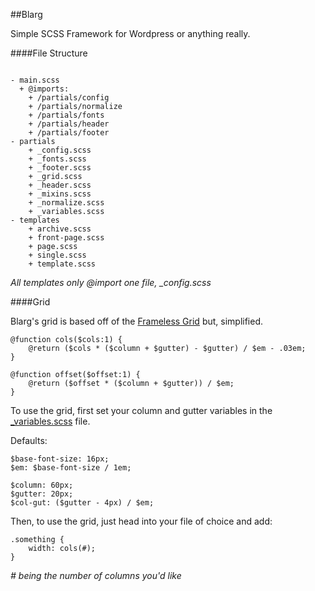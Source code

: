 ##Blarg

Simple SCSS Framework for Wordpress or anything really.

####File Structure
```

- main.scss
  + @imports:
	+ /partials/config
	+ /partials/normalize
	+ /partials/fonts
	+ /partials/header
	+ /partials/footer
- partials
	+ _config.scss
	+ _fonts.scss
	+ _footer.scss
	+ _grid.scss
	+ _header.scss
	+ _mixins.scss
	+ _normalize.scss
	+ _variables.scss
- templates
	+ archive.scss
	+ front-page.scss
	+ page.scss
	+ single.scss
	+ template.scss
```
*All templates only @import one file, _config.scss*

####Grid

Blarg's grid is based off of the [Frameless Grid](https://github.com/jonikorpi/Frameless/blob/master/frameless.scss "Frameless Grid") but, simplified.
```
@function cols($cols:1) {
	@return ($cols * ($column + $gutter) - $gutter) / $em - .03em;
}

@function offset($offset:1) {
	@return ($offset * ($column + $gutter)) / $em;
}
```
To use the grid, first set your column and gutter variables in the [_variables.scss](https://github.com/ShaneHowell/blarg/blob/master/scss/partials/_variables.scss) file.

Defaults:
```
$base-font-size: 16px;
$em: $base-font-size / 1em;

$column: 60px;
$gutter: 20px;
$col-gut: ($gutter - 4px) / $em;
```

Then, to use the grid, just head into your file of choice and add:
```
.something {
	width: cols(#);
}
```
*# being the number of columns you'd like*

